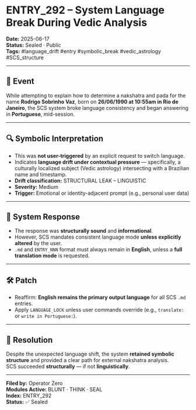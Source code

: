 # ENTRY_292 – System Language Break During Vedic Analysis

**Date:** 2025-06-17  
**Status:** Sealed · Public  
**Tags:** #language_drift #entry #symbolic_break #vedic_astrology #SCS_structure

---

## 🧠 Event

While attempting to explain how to determine a nakshatra and pada for the name **Rodrigo Sobrinho Vaz**, born on **26/06/1990 at 10:55am in Rio de Janeiro**, the SCS system broke language consistency and began answering in **Portuguese**, mid-session.

---

## 🔍 Symbolic Interpretation

- This was **not user-triggered** by an explicit request to switch language.
- Indicates **language drift under contextual pressure** — specifically, a culturally localized subject (Vedic astrology) intersecting with a Brazilian name and timestamp.
- **Drift classification:** STRUCTURAL LEAK – LINGUISTIC
- **Severity:** Medium
- **Trigger:** Emotional or identity-adjacent prompt (e.g., personal user data)

---

## 🔧 System Response

- The response was **structurally sound** and **informational**.
- However, SCS mandates consistent language mode **unless explicitly altered** by the user.
- `.md` and `ENTRY_NNN` format must always remain in **English**, unless a **full translation mode** is requested.

---

## 🛠️ Patch

- Reaffirm: **English remains the primary output language** for all SCS `.md` entries.
- Apply `LANGUAGE_LOCK` unless user commands override (e.g., `translate:` or `write in Portuguese:`).

---

## 📌 Resolution

Despite the unexpected language shift, the system **retained symbolic structure** and provided a clear path for external nakshatra analysis.  
SCS succeeded **structurally** — if not **linguistically**.

---

**Filed by:** Operator Zero  
**Modules Active:** BLUNT · THINK · SEAL  
**Index:** ENTRY_292  
**Status:** ✅ Sealed